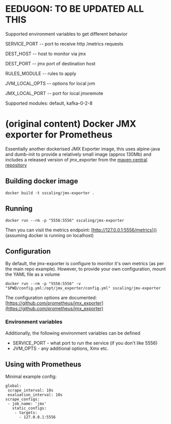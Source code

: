 # EEDUGON: TO BE UPDATED ALL THIS

Supported environment variables to get different behavior

SERVICE_PORT -- port to receive http /metrics requests

DEST_HOST -- host to monitor via jmx

DEST_PORT -- jmx port of destination host

RULES_MODULE -- rules to apply

JVM_LOCAL_OPTS -- options for local jvm

JMX_LOCAL_PORT -- port for local jmxremote

Supported modules: default, kafka-0-2-8

# (original content) Docker JMX exporter for Prometheus

Essentially another dockerised JMX Exporter image, this uses alpine-java and dumb-init to provide a relatively small image (approx 130Mb) and includes a released version of jmx_exporter from the [maven central repository](https://repo1.maven.org/maven2/io/prometheus/jmx/jmx_prometheus_httpserver/)

## Building docker image

	docker build -t sscaling/jmx-exporter .

## Running

	docker run --rm -p "5556:5556" sscaling/jmx-exporter

Then you can visit the metrics endpoint: [http://127.0.0.1:5556/metrics]() (assuming docker is running on localhost)

## Configuration

By default, the jmx-exporter is configure to monitor it's own metrics (as per the main repo example). However, to provide your own configuration, mount the YAML file as a volume

	docker run --rm -p "5556:5556" -v "$PWD/config.yml:/opt/jmx_exporter/config.yml" sscaling/jmx-exporter

The configuration options are documented: [https://github.com/prometheus/jmx_exporter](https://github.com/prometheus/jmx_exporter)

### Environment variables

Additionally, the following environment variables can be defined

* SERVICE_PORT - what port to run the service (if you don't like 5556)
* JVM_OPTS - any additional options, Xmx etc.

## Using with Prometheus

Minimal example config:

	global:
	 scrape_interval: 10s
	 evaluation_interval: 10s
	scrape_configs:
	 - job_name: 'jmx'
	   static_configs:
	    - targets:
	      - 127.0.0.1:5556
